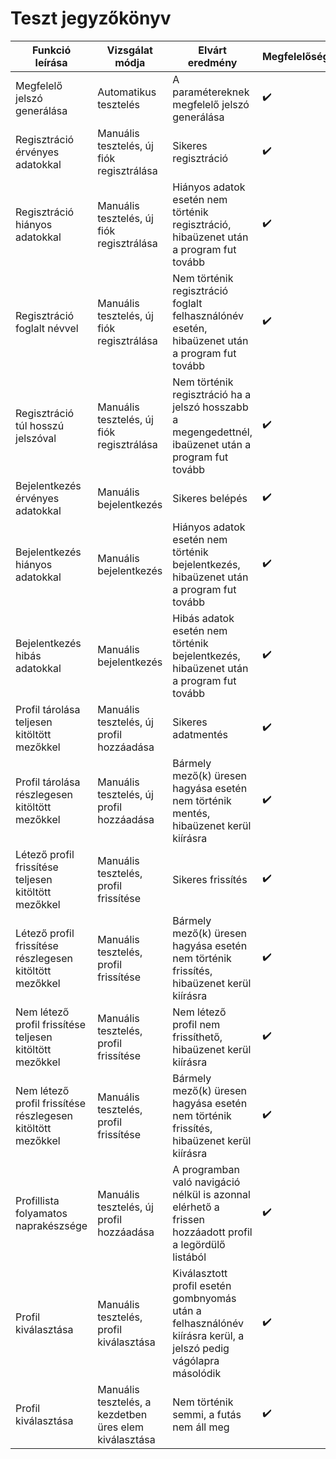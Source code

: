 # Teszt jegyzőkönyv

|Funkció leírása|Vizsgálat módja|Elvárt eredmény|Megfelelőség|
|---------------|---------------|---------------|------------|
|Megfelelő jelszó generálása             |Automatikus tesztelés   |A paramétereknek megfelelő jelszó generálása                      | :heavy_check_mark:
|Regisztráció érvényes adatokkal             |Manuális tesztelés, új fiók regisztrálása   |Sikeres regisztráció                         | :heavy_check_mark:
|Regisztráció hiányos adatokkal             |Manuális tesztelés, új fiók regisztrálása   |Hiányos adatok esetén nem történik regisztráció, hibaüzenet után a program fut tovább                         | :heavy_check_mark:
|Regisztráció foglalt névvel             |Manuális tesztelés, új fiók regisztrálása   |Nem történik regisztráció foglalt felhasználónév esetén, hibaüzenet után a program fut tovább                         | :heavy_check_mark:
|Regisztráció túl hosszú jelszóval             |Manuális tesztelés, új fiók regisztrálása   |Nem történik regisztráció ha a jelszó hosszabb a megengedettnél, ibaüzenet után a program fut tovább                          | :heavy_check_mark:
|Bejelentkezés érvényes adatokkal             |Manuális bejelentkezés   |Sikeres belépés                         | :heavy_check_mark:
|Bejelentkezés hiányos adatokkal             |Manuális bejelentkezés   |Hiányos adatok esetén nem történik bejelentkezés, hibaüzenet után a program fut tovább                         | :heavy_check_mark:
|Bejelentkezés hibás adatokkal             |Manuális bejelentkezés   |Hibás adatok esetén nem történik bejelentkezés, hibaüzenet után a program fut tovább                         | :heavy_check_mark:
|Profil tárolása teljesen kitöltött mezőkkel|Manuális tesztelés, új profil hozzáadása|Sikeres adatmentés| :heavy_check_mark:
|Profil tárolása részlegesen kitöltött mezőkkel|Manuális tesztelés, új profil hozzáadása|Bármely mező(k) üresen hagyása esetén nem történik mentés, hibaüzenet kerül kiírásra| :heavy_check_mark:
|Létező profil frissítése teljesen kitöltött mezőkkel|Manuális tesztelés, profil frissítése|Sikeres frissítés| :heavy_check_mark:
|Létező profil frissítése részlegesen kitöltött mezőkkel|Manuális tesztelés, profil frissítése|Bármely mező(k) üresen hagyása esetén nem történik frissítés, hibaüzenet kerül kiírásra| :heavy_check_mark:
|Nem létező profil frissítése teljesen kitöltött mezőkkel|Manuális tesztelés, profil frissítése|Nem létező profil nem frissíthető, hibaüzenet kerül kiírásra| :heavy_check_mark:
|Nem létező profil frissítése részlegesen kitöltött mezőkkel|Manuális tesztelés, profil frissítése|Bármely mező(k) üresen hagyása esetén nem történik frissítés, hibaüzenet kerül kiírásra| :heavy_check_mark:
|Profillista folyamatos naprakészsége|Manuális tesztelés, új profil hozzáadása|A programban való navigáció nélkül is azonnal elérhető a frissen hozzáadott profil a legördülő listából| :heavy_check_mark:
|Profil kiválasztása|Manuális tesztelés, profil kiválasztása|Kiválasztott profil esetén gombnyomás után a felhasználónév kiírásra kerül, a jelszó pedig vágólapra másolódik| :heavy_check_mark:
|Profil kiválasztása|Manuális tesztelés, a kezdetben üres elem kiválasztása|Nem történik semmi, a futás nem áll meg| :heavy_check_mark:
